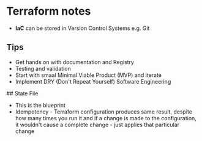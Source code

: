 # Terraform notes

- **IaC** can be stored in Version Control Systems e.g. Git

## Tips 

- Get hands on with documentation and Registry
- Testing and validation 
- Start with smaal Minimal Viable Product (MVP) and iterate
- Implement DRY (Don't Repeat Yourself) Software Engineering

## State File

- This is the blueprint
- Idempotency - Terraform configuration produces same result, despite how many times you run it and if a change is made to the configuration, it wouldn't cause a complete change - just applies that particular change 
